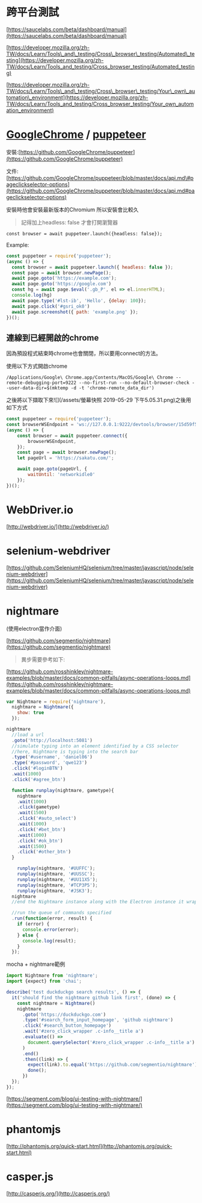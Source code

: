 # 跨平台測試

[https://saucelabs.com/beta/dashboard/manual](https://saucelabs.com/beta/dashboard/manual)

[https://developer.mozilla.org/zh-TW/docs/Learn/Tools\_and\_testing/Cross\_browser\_testing/Automated\_testing](https://developer.mozilla.org/zh-TW/docs/Learn/Tools_and_testing/Cross_browser_testing/Automated_testing)

[https://developer.mozilla.org/zh-TW/docs/Learn/Tools\_and\_testing/Cross\_browser\_testing/Your\_own\_automation\_environment](https://developer.mozilla.org/zh-TW/docs/Learn/Tools_and_testing/Cross_browser_testing/Your_own_automation_environment)

# 

# [GoogleChrome](https://github.com/GoogleChrome) / [**puppeteer**](https://github.com/GoogleChrome/puppeteer)

安裝:[https://github.com/GoogleChrome/puppeteer](https://github.com/GoogleChrome/puppeteer)

文件:[https://github.com/GoogleChrome/puppeteer/blob/master/docs/api.md\#pageclickselector-options](https://github.com/GoogleChrome/puppeteer/blob/master/docs/api.md#pageclickselector-options)

安裝時他會安裝最新版本的Chromium 所以安裝會比較久

> 記得加上headless: false 才會打開瀏覽器

```
const browser = await puppeteer.launch({headless: false});
```

Example:

```js
const puppeteer = require('puppeteer');
(async () => {
  const browser = await puppeteer.launch({ headless: false });
  const page = await browser.newPage();
  await page.goto('https://example.com');
  await page.goto('https://google.com')
  const hg = await page.$eval('.gb_P', el => el.innerHTML);
  console.log(hg)
  await page.type('#lst-ib', 'Hello', {delay: 100});
  await page.click('#gsri_ok0')
  await page.screenshot({ path: 'example.png' });
})();
```

## 連線到已經開啟的chrome

因為預設程式結束時chrome也會關閉，所以要用connect的方法。

使用以下方式開啟chrome

```
/Applications/Google\ Chrome.app/Contents/MacOS/Google\ Chrome --remote-debugging-port=9222 --no-first-run --no-default-browser-check --user-data-dir=$(mktemp -d -t 'chrome-remote_data_dir')
```

之後將以下擷取下來![](/assets/螢幕快照 2019-05-29 下午5.05.31.png)之後用如下方式

```js
const puppeteer = require('puppeteer');
const browserWSEndpoint = 'ws://127.0.0.1:9222/devtools/browser/15d59f55-f1c9-4c95-89c9-3f164988ba58';
(async () => {
    const browser = await puppeteer.connect({
        browserWSEndpoint,
    });
    const page = await browser.newPage();
    let pageUrl = 'https://sakatu.com/';

    await page.goto(pageUrl, {
        waitUntil: 'networkidle0'
    });
})();
```

# WebDriver.io

[http://webdriver.io/](http://webdriver.io/)

# selenium-webdriver

[https://github.com/SeleniumHQ/selenium/tree/master/javascript/node/selenium-webdriver](https://github.com/SeleniumHQ/selenium/tree/master/javascript/node/selenium-webdriver)

# nightmare

\(使用electron當作介面\)

[https://github.com/segmentio/nightmare](https://github.com/segmentio/nightmare)

> 異步需要參考如下:

[https://github.com/rosshinkley/nightmare-examples/blob/master/docs/common-pitfalls/async-operations-loops.md](https://github.com/rosshinkley/nightmare-examples/blob/master/docs/common-pitfalls/async-operations-loops.md)

```js
var Nightmare = require('nightmare'),
  nightmare = Nightmare({
    show: true
  });

nightmare
  //load a url
  .goto('http://localhost:5081')
  //simulate typing into an element identified by a CSS selector
  //here, Nightmare is typing into the search bar
  .type('#username', 'daniel06')
  .type('#password', 'qwe123')
  .click('#loginBTN')
  .wait(1000)
  .click('#agree_btn')

  function runplay(nightmare, gametype){
    nightmare
    .wait(1000)
    .click(gametype)
    .wait(1500)
    .click('#auto_select')
    .wait(1000)
    .click('#bet_btn')
    .wait(1000)
    .click('#ok_btn')
    .wait(1500)
    .click('#other_btn')
  }

    runplay(nightmare, '#UUFFC');
    runplay(nightmare, '#UUSSC');
    runplay(nightmare, '#UU11X5');
    runplay(nightmare, '#TCP3P5');
    runplay(nightmare, '#JSK3');
  nightmare
  //end the Nightmare instance along with the Electron instance it wraps

  //run the queue of commands specified
  .run(function(error, result) {
    if (error) {
      console.error(error);
    } else {
      console.log(result);
    }
  });
```

mocha + nightmare範例

```js
import Nightmare from 'nightmare';
import {expect} from 'chai';

describe('test duckduckgo search results', () => {
  it('should find the nightmare github link first', (done) => {
    const nightmare = Nightmare()
    nightmare
      .goto('https://duckduckgo.com')
      .type('#search_form_input_homepage', 'github nightmare')
      .click('#search_button_homepage')
      .wait('#zero_click_wrapper .c-info__title a')
      .evaluate(() =>
        document.querySelector('#zero_click_wrapper .c-info__title a').href
      )
      .end()
      .then((link) => {
        expect(link).to.equal('https://github.com/segmentio/nightmare');
        done();
      })
  });
});
```

[https://segment.com/blog/ui-testing-with-nightmare/](https://segment.com/blog/ui-testing-with-nightmare/)

# phantomjs

[http://phantomjs.org/quick-start.html](http://phantomjs.org/quick-start.html)

# casper.js

[http://casperjs.org/](http://casperjs.org/)

